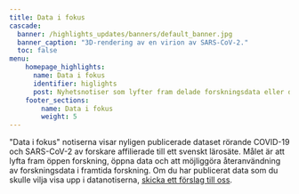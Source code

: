 ```yaml
---
title: Data i fokus
cascade:
  banner: /highlights_updates/banners/default_banner.jpg
  banner_caption: "3D-rendering av en virion av SARS-CoV-2."
  toc: false
menu:
    homepage_highlights:
      name: Data i fokus
      identifier: higlights
      post: Nyhetsnotiser som lyfter fram delade forskningsdata eller data återanvändning. <a href="/sv/news/">Se alla data i fokus <i class="fas fa-arrow-circle-right"></i></a>
    footer_sections:
        name: Data i fokus
        weight: 5
---
```

"Data i fokus" notiserna  visar nyligen publicerade dataset rörande COVID-19 och SARS-CoV-2 av forskare affilierade till ett svenskt lärosäte. Målet är att lyfta fram öppen forskning, öppna data och att möjliggöra återanvändning av forskningsdata i  framtida forskning. Om du har publicerat data som du skulle vilja visa upp i datanotiserna, [skicka ett förslag till oss](/sv/suggestions).
